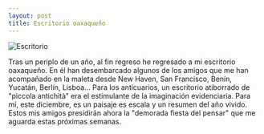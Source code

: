 ```yaml
---
layout: post
title: Escritorio oaxaqueño
---
```


![Escritorio](https://dl.dropboxusercontent.com/u/15184083/P1130586.jpg)

Tras un periplo de un año, al fin regreso he regresado a mi escritorio oaxaqueño. En él han desembarcado algunos de los amigos que me han acompañado en la maleta desde New Haven, San Francisco, Benín, Yucatán, Berlín, Lisboa... Para los anticuarios, un escritorio atiborrado de "piccola antichità” era el estimulante de la imaginación evidenciaria. Para mí, este diciembre, es un paisaje es escala y un resumen del año vivido. Estos mis amigos presidirán ahora la "demorada fiesta del pensar" que me aguarda estas próximas semanas. 
